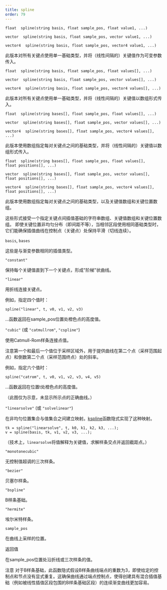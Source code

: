 ```yaml
---
title: spline
order: 79
---
```

`float  spline(string basis, float sample_pos, float value1, ...)`

`vector  spline(string basis, float sample_pos, vector value1, ...)`

`vector4  spline(string basis, float sample_pos, vector4 value1, ...)`

此版本对所有关键点使用单一基础类型，并将（线性间隔的）关键值作为可变参数传入。

`float  spline(string basis, float sample_pos, float values[], ...)`

`vector  spline(string basis, float sample_pos, vector values[], ...)`

`vector4  spline(string basis, float sample_pos, vector4 values[], ...)`

此版本对所有关键点使用单一基础类型，并将（线性间隔的）关键值以数组形式传入。

`float  spline(string bases[], float sample_pos, float values[], ...)`

`vector  spline(string bases[], float sample_pos, vector values[], ...)`

`vector4  spline(string bases[], float sample_pos, vector4 values[], ...)`

此版本使用数组指定每对关键点之间的基础类型，并将（线性间隔的）关键值以数组形式传入。

`float  spline(string bases[], float sample_pos, float values[], float positions[], ...)`

`vector  spline(string bases[], float sample_pos, vector values[], float positions[], ...)`

`vector4  spline(string bases[], float sample_pos, vector4 values[], float positions[], ...)`

此版本使用数组指定每对关键点之间的基础类型，以及关键值数组和关键位置数组。

这些形式接受一个指定关键点间插值基础的字符串数组、关键值数组和关键位置数组。
即使关键位置非均匀分布（即间距不等），当相邻区段使用相同基础类型时，它们能确保插值曲线在控制点（关键点）处保持平滑（切线连续）。

`basis`, `bases`

这些是与渐变参数相同的插值类型。

`"constant"`

保持每个关键值直到下一个关键点，形成"阶梯"状曲线。

`"linear"`

用折线连接关键点。

例如，指定四个值时：

```vex
spline("linear", t, v0, v1, v2, v3)

```

...函数返回在sample_pos位置处橙色点的高度值。

`"cubic"` (或 `"catmullrom"`, `"cspline"`)

使用Catmull-Rom样条连接点值。

注意第一个和最后一个值位于采样区域外，用于提供曲线在第二个点（采样范围起点）和倒数第二个点（采样范围终点）处的斜率。

例如，指定六个值时：

```vex
spline("catrom", t, v0, v1, v2, v3, v4, v5)

```

...函数返回在位置t处橙色点的高度值。

（此图仅为示意，未显示所示点的正确曲线。）

`"linearsolve"` (或 `"solvelinear"`)

在非均匀位置集合与值集合之间建立映射。[kspline](/zh-cn/houdini-vex/math/kspline "返回由基础和键/位置对定义的曲线上的插值。")函数隐式实现了这种映射。

```vex
tk = spline("linearsolve", t, k0, k1, k2, k3, ...);
v = spline(basis, tk, v1, v2, v3, ...);

```

（技术上，`linearsolve`将值解释为关键值，求解样条交点并返回截距点。）

`"monotonecubic"`

无控制值超调的三次样条。

`"bezier"`

贝塞尔样条。

`"bspline"`

B样条基础。

`"hermite"`

埃尔米特样条。

`sample_pos`

在曲线上采样的位置。

返回值

在sample_pos位置处沿折线或三次样条的值。

注意
对于B样条基础，此函数隐式假设B样条曲线端点的重数为3，即使给定的控制点和节点没有显式重复。这确保曲线通过端点控制点，使得创建具有混合插值基础（例如被线性插值区段包围的B样条基础区段）的连续渐变曲线更加容易。
